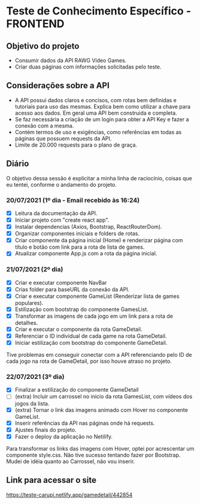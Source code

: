 # Teste de Conhecimento Específico - FRONTEND

## Objetivo do projeto

- Consumir dados da API RAWG Vídeo Games.
- Criar duas páginas com informações solicitadas pelo teste.

## Considerações sobre a API

- A API possui dados claros e concisos, com rotas bem definidas e tutoriais para uso das mesmas. Explica bem como utilizar a chave para acesso aos dados. Em geral uma API bem construida e completa.
- Se faz necessária a criação de um login para obter a API Key e fazer a conexão com a mesma.
- Contém termos de uso e exigências, como referências em todas as páginas que possuem requests da API.
- Limite de 20.000 requests para o plano de graça.

## Diário

O objetivo dessa sessão é explicitar a minha linha de raciocínio, coisas que eu tentei, conforme o andamento do projeto.

### 20/07/2021 (1º dia - Email recebido às 16:24)

- [x] Leitura da documentação da API.
- [x] Iniciar projeto com "create react app".
- [x] Instalar dependencias (Axios, Bootstrap, ReactRouterDom).
- [x] Organizar componentes iniciais e folders de rotas.
- [x] Criar componente da página inicial (Home) e renderizar página com título e botão com link para a rota de lista de games.
- [x] Atualizar componente App.js com a rota da página inicial.

### 21/07/2021 (2º dia)

- [x] Criar e executar componente NavBar
- [x] Crias folder para baseURL da conexão da API.
- [x] Criar e executar componente GameList (Renderizar lista de games populares).
- [x] Estilização com bootstrap do componente GamesList.
- [x] Transformar as imagens de cada jogo em um link para a rota de detalhes.
- [x] Criar e executar o componente da rota GameDetail.
- [x] Referenciar o ID individual de cada game na rota GameDetail.
- [x] Iniciar estilização com bootstrap do componente GameDetail.

Tive problemas em conseguir conectar com a API referenciando pelo ID de cada jogo na rota de GameDetail, por isso houve atraso no projeto.

### 22/07/2021 (3º dia)

- [x] Finalizar a estilização do componente GameDetail
- [ ] (extra) Incluir um carrossel no inicio da rota GamesList, com vídeos dos jogos da lista.
- [x] (extra) Tornar o link das imagens animado com Hover no componente GameList.
- [x] Inserir referências da API nas páginas onde há requests.
- [x] Ajustes finais do projeto.
- [x] Fazer o deploy da aplicação no Netilify.

Para transformar os links das imagens com Hover, optei por acrescentar um componente style.css. Não tive sucesso tentando fazer por Bootstrap.
Mudei de idéia quanto ao Carrossel, não vou inserir.

## Link para acessar o site

https://teste-carupi.netlify.app/gamedetail/442854
